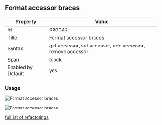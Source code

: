 ## Format accessor braces

Property | Value
--- | ---
Id|RR0047
Title|Format accessor braces
Syntax|get accessor, set accessor, add accessor, remove accessor
Span|block
Enabled by Default|yes

### Usage

![Format accessor braces](../../images/refactorings/FormatAccessorBracesOnMultipleLines.png)

![Format accessor braces](../../images/refactorings/FormatAccessorBracesOnSingleLine.png)

[full list of refactorings](Refactorings.md)